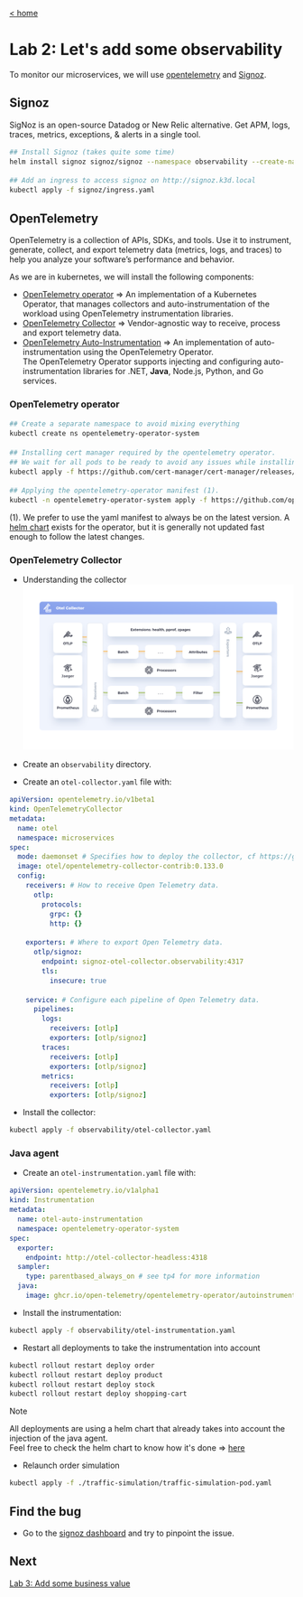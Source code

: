 [< home](../README.md)

# Lab 2: Let's add some observability

To monitor our microservices, we will use [opentelemetry](https://opentelemetry.io/) and [Signoz](https://signoz.io/).

## Signoz

SigNoz is an open-source Datadog or New Relic alternative. Get APM, logs, traces, metrics, exceptions, & alerts in a single tool.

```sh
## Install Signoz (takes quite some time)
helm install signoz signoz/signoz --namespace observability --create-namespace -f signoz/values.yaml

## Add an ingress to access signoz on http://signoz.k3d.local
kubectl apply -f signoz/ingress.yaml
```

## OpenTelemetry

OpenTelemetry is a collection of APIs, SDKs, and tools. Use it to instrument, generate, collect, and export telemetry data (metrics, logs, and traces) to help you analyze your software’s performance and behavior.

As we are in kubernetes, we will install the following components:

- [OpenTelemetry operator](https://opentelemetry.io/docs/platforms/kubernetes/operator/) => An implementation of a Kubernetes Operator, that manages collectors and auto-instrumentation of the workload using OpenTelemetry instrumentation libraries.
- [OpenTelemetry Collector](https://opentelemetry.io/docs/collector/) => Vendor-agnostic way to receive, process and export telemetry data.
- [OpenTelemetry Auto-Instrumentation](https://opentelemetry.io/docs/platforms/kubernetes/operator/automatic/) => An implementation of auto-instrumentation using the OpenTelemetry Operator.  
  The OpenTelemetry Operator supports injecting and configuring auto-instrumentation libraries for .NET, **Java**, Node.js, Python, and Go services.

### OpenTelemetry operator

```sh
## Create a separate namespace to avoid mixing everything
kubectl create ns opentelemetry-operator-system

## Installing cert manager required by the opentelemetry operator.
## We wait for all pods to be ready to avoid any issues while installing the operator after.
kubectl apply -f https://github.com/cert-manager/cert-manager/releases/download/v1.18.2/cert-manager.yaml && kubectl wait -n cert-manager --for=condition=Ready pods --all --timeout=300s

## Applying the opentelemetry-operator manifest (1).
kubectl -n opentelemetry-operator-system apply -f https://github.com/open-telemetry/opentelemetry-operator/releases/latest/download/opentelemetry-operator.yaml
```

(1). We prefer to use the yaml manifest to always be on the latest version. A [helm chart](https://github.com/open-telemetry/opentelemetry-helm-charts/tree/main/charts/opentelemetry-operator) exists for the operator, but it is generally not updated fast enough to follow the latest changes.

### OpenTelemetry Collector

- Understanding the collector
![Collector](assets/otel-collector.png "otel-collector")

- Create an `observability` directory.
- Create an `otel-collector.yaml` file with:

```yaml
apiVersion: opentelemetry.io/v1beta1
kind: OpenTelemetryCollector
metadata:
  name: otel
  namespace: microservices
spec:
  mode: daemonset # Specifies how to deploy the collector, cf https://github.com/open-telemetry/opentelemetry-operator/blob/main/README.md#deployment-modes
  image: otel/opentelemetry-collector-contrib:0.133.0
  config:
    receivers: # How to receive Open Telemetry data.
      otlp:
        protocols:
          grpc: {}
          http: {}

    exporters: # Where to export Open Telemetry data.
      otlp/signoz:
        endpoint: signoz-otel-collector.observability:4317
        tls:
          insecure: true

    service: # Configure each pipeline of Open Telemetry data.
      pipelines:
        logs:
          receivers: [otlp]
          exporters: [otlp/signoz]
        traces:
          receivers: [otlp]
          exporters: [otlp/signoz]
        metrics:
          receivers: [otlp]
          exporters: [otlp/signoz]
```

- Install the collector:

```sh
kubectl apply -f observability/otel-collector.yaml
```

### Java agent

- Create an `otel-instrumentation.yaml` file with:

```yaml
apiVersion: opentelemetry.io/v1alpha1
kind: Instrumentation
metadata:
  name: otel-auto-instrumentation
  namespace: opentelemetry-operator-system
spec:
  exporter:
    endpoint: http://otel-collector-headless:4318
  sampler:
    type: parentbased_always_on # see tp4 for more information
  java:
    image: ghcr.io/open-telemetry/opentelemetry-operator/autoinstrumentation-java:2.19.0
```

- Install the instrumentation:

```sh
kubectl apply -f observability/otel-instrumentation.yaml
```

- Restart all deployments to take the instrumentation into account

```sh
kubectl rollout restart deploy order
kubectl rollout restart deploy product
kubectl rollout restart deploy stock
kubectl rollout restart deploy shopping-cart
```

> [!NOTE]  
> All deployments are using a helm chart that already takes into account the injection of the java agent.  
> Feel free to check the helm chart to know how it's done => [here](https://github.com/vmaleze/opentelemetry-hands-on/blob/e492bdfc362b5eb8b4900102f4ac7c147277d7e7/microservices/infra/microservices-base-chart/templates/deployment.yaml#L21)

- Relaunch order simulation

```sh
kubectl apply -f ./traffic-simulation/traffic-simulation-pod.yaml
```

## Find the bug

- Go to the [signoz dashboard](http://signoz.k3d.local) and try to pinpoint the issue.

## Next

[Lab 3: Add some business value](tp3.md)
